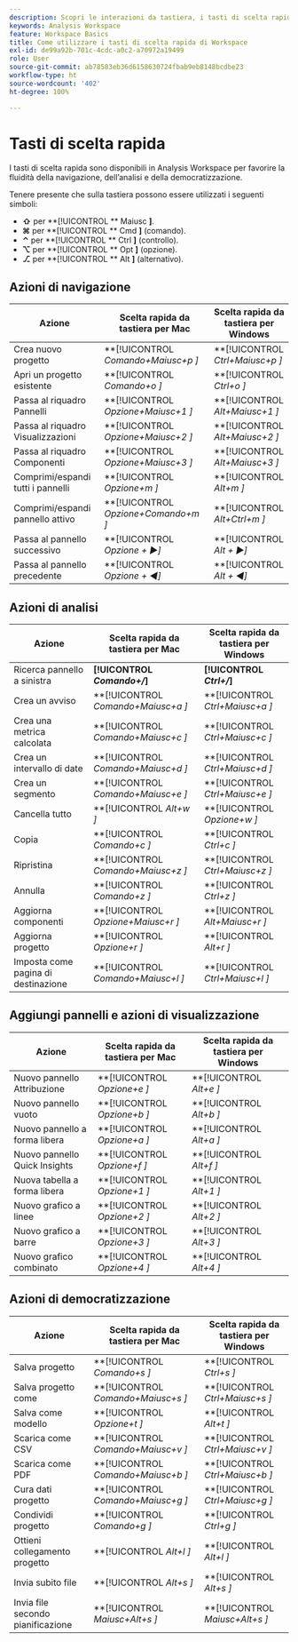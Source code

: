 ```yaml
---
description: Scopri le interazioni da tastiera, i tasti di scelta rapida e i comportamenti point-and-click di Analysis Workspace.
keywords: Analysis Workspace
feature: Workspace Basics
title: Come utilizzare i tasti di scelta rapida di Workspace
exl-id: de99a92b-701c-4cdc-a0c2-a70972a19499
role: User
source-git-commit: ab78583eb36d6158630724fbab9eb8148bcdbe23
workflow-type: ht
source-wordcount: '402'
ht-degree: 100%

---
```


# Tasti di scelta rapida

I tasti di scelta rapida sono disponibili in Analysis Workspace per favorire la fluidità della navigazione, dell’analisi e della democratizzazione.

Tenere presente che sulla tastiera possono essere utilizzati i seguenti simboli:

- **⇧** per **[!UICONTROL ** Maiusc **]**.
- **⌘** per **[!UICONTROL ** Cmd **]** (comando).
- **⌃** per **[!UICONTROL ** Ctrl **]** (controllo).
- **⌥** per **[!UICONTROL ** Opt **]** (opzione).
- **⎇** per **[!UICONTROL ** Alt **]** (alternativo).

## Azioni di navigazione

| Azione | Scelta rapida da tastiera per Mac | Scelta rapida da tastiera per Windows |
| --- | --- | --- | 
| Crea nuovo progetto | **[!UICONTROL *Comando+Maiusc+p *]** | **[!UICONTROL *Ctrl+Maiusc+p *]** |
| Apri un progetto esistente | **[!UICONTROL *Comando+o *]** | **[!UICONTROL *Ctrl+o *]** |
| Passa al riquadro Pannelli | **[!UICONTROL *Opzione+Maiusc+1 *]** | **[!UICONTROL *Alt+Maiusc+1 *]** |
| Passa al riquadro Visualizzazioni | **[!UICONTROL *Opzione+Maiusc+2 *]** | **[!UICONTROL *Alt+Maiusc+2 *]** |
| Passa al riquadro Componenti | **[!UICONTROL *Opzione+Maiusc+3 *]** | **[!UICONTROL *Alt+Maiusc+3 *]** |
| Comprimi/espandi tutti i pannelli | **[!UICONTROL *Opzione+m *]** | **[!UICONTROL *Alt+m *]** |
| Comprimi/espandi pannello attivo | **[!UICONTROL *Opzione+Comando+m *]** | **[!UICONTROL *Alt+Ctrl+m *]** |
| Passa al pannello successivo | **[!UICONTROL *Opzione *+ ▶︎]** | **[!UICONTROL *Alt *+ ▶︎]** |
| Passa al pannello precedente | **[!UICONTROL *Opzione *+ ◀︎]** | **[!UICONTROL *Alt *+ ◀︎]** |

## Azioni di analisi

| Azione | Scelta rapida da tastiera per Mac | Scelta rapida da tastiera per Windows |
| --- | --- | --- | 
| Ricerca pannello a sinistra | **[!UICONTROL *Comando+/*]** | **[!UICONTROL *Ctrl+/*]** |
| Crea un avviso | **[!UICONTROL *Comando+Maiusc+a *]** | **[!UICONTROL *Ctrl+Maiusc+a *]** |
| Crea una metrica calcolata | **[!UICONTROL *Comando+Maiusc+c *]** | **[!UICONTROL *Ctrl+Maiusc+c *]** |
| Crea un intervallo di date | **[!UICONTROL *Comando+Maiusc+d *]** | **[!UICONTROL *Ctrl+Maiusc+d *]** |
| Crea un segmento | **[!UICONTROL *Comando+Maiusc+e *]** | **[!UICONTROL *Ctrl+Maiusc+e *]** |
| Cancella tutto | **[!UICONTROL *Alt+w *]** | **[!UICONTROL *Opzione+w *]** |
| Copia | **[!UICONTROL *Comando+c *]** | **[!UICONTROL *Ctrl+c *]** |
| Ripristina | **[!UICONTROL *Comando+Maiusc+z *]** | **[!UICONTROL *Ctrl+Maiusc+z *]** |
| Annulla | **[!UICONTROL *Comando+z *]** | **[!UICONTROL *Ctrl+z *]** |
| Aggiorna componenti | **[!UICONTROL *Opzione+Maiusc+r *]** | **[!UICONTROL *Alt+Maiusc+r *]** |
| Aggiorna progetto | **[!UICONTROL *Opzione+r *]** | **[!UICONTROL *Alt+r *]** |
| Imposta come pagina di destinazione | **[!UICONTROL *Comando+Maiusc+l *]** | **[!UICONTROL *Ctrl+Maiusc+l *]** |

## Aggiungi pannelli e azioni di visualizzazione

| Azione | Scelta rapida da tastiera per Mac | Scelta rapida da tastiera per Windows |
| --- | --- | --- | 
| Nuovo pannello Attribuzione | **[!UICONTROL *Opzione+e *]** | **[!UICONTROL *Alt+e *]** |
| Nuovo pannello vuoto | **[!UICONTROL *Opzione+b *]** | **[!UICONTROL *Alt+b *]** |
| Nuovo pannello a forma libera | **[!UICONTROL *Opzione+a *]** | **[!UICONTROL *Alt+a *]** |
| Nuovo pannello Quick Insights | **[!UICONTROL *Opzione+f *]** | **[!UICONTROL *Alt+f *]** |
| Nuova tabella a forma libera | **[!UICONTROL *Opzione+1 *]** | **[!UICONTROL *Alt+1 *]** |
| Nuovo grafico a linee | **[!UICONTROL *Opzione+2 *]** | **[!UICONTROL *Alt+2 *]** |
| Nuovo grafico a barre | **[!UICONTROL *Opzione+3 *]** | **[!UICONTROL *Alt+3 *]** |
| Nuovo grafico combinato | **[!UICONTROL *Opzione+4 *]** | **[!UICONTROL *Alt+4 *]** |

## Azioni di democratizzazione

| Azione | Scelta rapida da tastiera per Mac | Scelta rapida da tastiera per Windows |
| --- | --- | --- | 
| Salva progetto | **[!UICONTROL *Comando+s *]** | **[!UICONTROL *Ctrl+s *]** |
| Salva progetto come | **[!UICONTROL *Comando+Maiusc+s *]** | **[!UICONTROL *Ctrl+Maiusc+s *]** |
| Salva come modello | **[!UICONTROL *Opzione+t *]** | **[!UICONTROL *Alt+t *]** |
| Scarica come CSV | **[!UICONTROL *Comando+Maiusc+v *]** | **[!UICONTROL *Ctrl+Maiusc+v *]** |
| Scarica come PDF | **[!UICONTROL *Comando+Maiusc+b *]** | **[!UICONTROL *Ctrl+Maiusc+b *]** |
| Cura dati progetto | **[!UICONTROL *Comando+Maiusc+g *]** | **[!UICONTROL *Ctrl+Maiusc+g *]** |
| Condividi progetto | **[!UICONTROL *Comando+g *]** | **[!UICONTROL *Ctrl+g *]** |
| Ottieni collegamento progetto | **[!UICONTROL *Alt+l *]** | **[!UICONTROL *Alt+l *]** |
| Invia subito file | **[!UICONTROL *Alt+s *]** | **[!UICONTROL *Alt+s *]** |
| Invia file secondo pianificazione | **[!UICONTROL *Maiusc+Alt+s *]** | **[!UICONTROL *Maiusc+Alt+s *]** |

